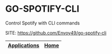 # GO-SPOTIFY-CLI

 Control Spotify with CLI commands

 SITE: https://github.com/Envoy49/go-spotify-cli

 | [Applications](https://portable-linux-apps.github.io/apps.html) | [Home](https://portable-linux-apps.github.io)
 | --- | --- |
